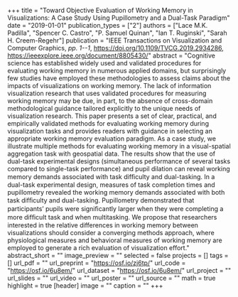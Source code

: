 +++
title = "Toward Objective Evaluation of Working Memory in Visualizations: A Case Study Using Pupillometry and a Dual-Task Paradigm"
date = "2019-01-01"
publication_types = ["2"]
authors = ["Lace M.K. Padilla", "Spencer C. Castro", "P. Samuel Quinan", "Ian T. Ruginski", "Sarah H. Creem-Regehr"]
publication = "IEEE Transactions on Visualization and Computer Graphics, _pp. 1--1_, https://doi.org/10.1109/TVCG.2019.2934286, https://ieeexplore.ieee.org/document/8805430/"
abstract = "Cognitive science has established widely used and validated procedures for evaluating working memory in numerous applied domains, but surprisingly few studies have employed these methodologies to assess claims about the impacts of visualizations on working memory. The lack of information visualization research that uses validated procedures for measuring working memory may be due, in part, to the absence of cross-domain methodological guidance tailored explicitly to the unique needs of visualization research. This paper presents a set of clear, practical, and empirically validated methods for evaluating working memory during visualization tasks and provides readers with guidance in selecting an appropriate working memory evaluation paradigm. As a case study, we illustrate multiple methods for evaluating working memory in a visual-spatial aggregation task with geospatial data. The results show that the use of dual-task experimental designs (simultaneous performance of several tasks compared to single-task performance) and pupil dilation can reveal working memory demands associated with task difﬁculty and dual-tasking. In a dual-task experimental design, measures of task completion times and pupillometry revealed the working memory demands associated with both task difﬁculty and dual-tasking. Pupillometry demonstrated that participants’ pupils were signiﬁcantly larger when they were completing a more difﬁcult task and when multitasking. We propose that researchers interested in the relative differences in working memory between visualizations should consider a converging methods approach, where physiological measures and behavioral measures of working memory are employed to generate a rich evaluation of visualization effort."
abstract_short = ""
image_preview = ""
selected = false
projects = []
tags = []
url_pdf = ""
url_preprint = "https://osf.io/zj6tp/"
url_code = "https://osf.io/6u8em/"
url_dataset = "https://osf.io/6u8em/"
url_project = ""
url_slides = ""
url_video = ""
url_poster = ""
url_source = ""
math = true
highlight = true
[header]
image = ""
caption = ""
+++
